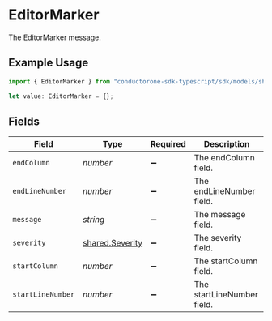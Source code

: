 # EditorMarker

The EditorMarker message.

## Example Usage

```typescript
import { EditorMarker } from "conductorone-sdk-typescript/sdk/models/shared";

let value: EditorMarker = {};
```

## Fields

| Field                                                     | Type                                                      | Required                                                  | Description                                               |
| --------------------------------------------------------- | --------------------------------------------------------- | --------------------------------------------------------- | --------------------------------------------------------- |
| `endColumn`                                               | *number*                                                  | :heavy_minus_sign:                                        | The endColumn field.                                      |
| `endLineNumber`                                           | *number*                                                  | :heavy_minus_sign:                                        | The endLineNumber field.                                  |
| `message`                                                 | *string*                                                  | :heavy_minus_sign:                                        | The message field.                                        |
| `severity`                                                | [shared.Severity](../../../sdk/models/shared/severity.md) | :heavy_minus_sign:                                        | The severity field.                                       |
| `startColumn`                                             | *number*                                                  | :heavy_minus_sign:                                        | The startColumn field.                                    |
| `startLineNumber`                                         | *number*                                                  | :heavy_minus_sign:                                        | The startLineNumber field.                                |